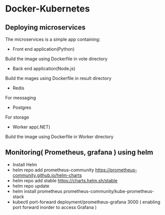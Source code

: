 # Docker-Kubernetes


## Deploying microservices
The microservices is a simple app containing:

 - Front end application(Python)
 
 Build the image using Dockerfile in vote directory
 
 - Back end application(Node.js)
 
 Build the mages using Dockerfile in result directory
 
 - Redis
 
 For messaging
 
 - Postgres
 
 For storage
 
 - Worker app(.NET)
 
 Build the image using Dockerfile in Worker directory
 
 ## Monitoring( Prometheus, grafana ) using helm
 
 - Install Helm
 - helm repo add prometheus-community https://prometheus-community.github.io/helm-charts
 - helm repo add stable https://charts.helm.sh/stable
 - helm repo update
 - helm install prometheus prometheus-community/kube-prometheus-stack
 - kubectl port-forward deployment/prometheus-grafana 3000 ( enabling port forward inorder to access Grafana )
 
